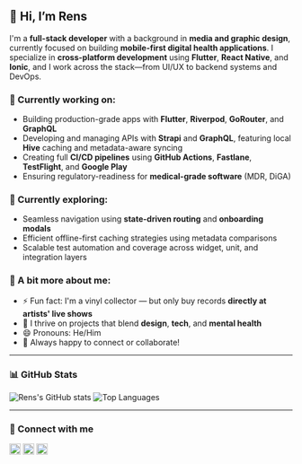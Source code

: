 ## 👋 Hi, I’m Rens

I'm a **full-stack developer** with a background in **media and graphic design**, currently focused on building **mobile-first digital health applications**. I specialize in **cross-platform development** using **Flutter**, **React Native**, and **Ionic**, and I work across the stack—from UI/UX to backend systems and DevOps.

### 🚀 Currently working on:
- Building production-grade apps with **Flutter**, **Riverpod**, **GoRouter**, and **GraphQL**
- Developing and managing APIs with **Strapi** and **GraphQL**, featuring local **Hive** caching and metadata-aware syncing
- Creating full **CI/CD pipelines** using **GitHub Actions**, **Fastlane**, **TestFlight**, and **Google Play**
- Ensuring regulatory-readiness for **medical-grade software** (MDR, DiGA)

### 🧠 Currently exploring:
- Seamless navigation using **state-driven routing** and **onboarding modals**
- Efficient offline-first caching strategies using metadata comparisons
- Scalable test automation and coverage across widget, unit, and integration layers

### 💬 A bit more about me:
- ⚡ Fun fact: I'm a vinyl collector — but only buy records **directly at artists' live shows**
- 🎨 I thrive on projects that blend **design**, **tech**, and **mental health**
- 😄 Pronouns: He/Him  
- 💌 Always happy to connect or collaborate!

---

### 📊 GitHub Stats

![Rens's GitHub stats](https://github-readme-stats.vercel.app/api?username=renszit&show_icons=true&theme=default&hide_title=true)
![Top Languages](https://github-readme-stats.vercel.app/api/top-langs/?username=renszit&layout=compact&hide_title=true)

---

### 🔗 Connect with me

<a href="https://www.linkedin.com/in/rensp/"><img width="20px" height="20px" src="https://upload.wikimedia.org/wikipedia/commons/thumb/c/c9/Linkedin.svg/1200px-Linkedin.svg.png"></a>
<a href="mailto:renspennings@gmail.com"><img width="20px" height="20px" src="https://www.philippes.com/wp-content/uploads/2017/01/email-icon.png"></a>
<a href="https://www.last.fm/user/renspennings"><img width="20px" height="20px" src="https://cdn4.iconfinder.com/data/icons/iconsimple-logotypes/512/last_fm-512.png"></a>

